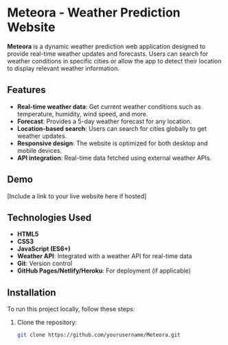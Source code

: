 # Meteora - Weather Prediction Website

**Meteora** is a dynamic weather prediction web application designed to provide real-time weather updates and forecasts. Users can search for weather conditions in specific cities or allow the app to detect their location to display relevant weather information.

## Features

- **Real-time weather data**: Get current weather conditions such as temperature, humidity, wind speed, and more.
- **Forecast**: Provides a 5-day weather forecast for any location.
- **Location-based search**: Users can search for cities globally to get weather updates.
- **Responsive design**: The website is optimized for both desktop and mobile devices.
- **API integration**: Real-time data fetched using external weather APIs.

## Demo

[Include a link to your live website here if hosted]

## Technologies Used

- **HTML5**
- **CSS3**
- **JavaScript (ES6+)**
- **Weather API**: Integrated with a weather API for real-time data
- **Git**: Version control
- **GitHub Pages/Netlify/Heroku**: For deployment (if applicable)

## Installation

To run this project locally, follow these steps:

1. Clone the repository:

   ```bash
   git clone https://github.com/yourusername/Meteora.git
